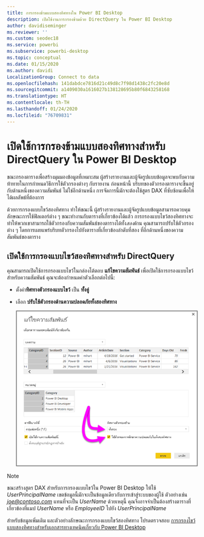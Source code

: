 ```yaml
---
title: การกรองข้ามแบบสองทิศทางใน Power BI Desktop
description: เปิดใช้งานการกรองข้ามด้วย DirectQuery ใน Power BI Desktop
author: davidiseminger
ms.reviewer: ''
ms.custom: seodec18
ms.service: powerbi
ms.subservice: powerbi-desktop
ms.topic: conceptual
ms.date: 01/15/2020
ms.author: davidi
LocalizationGroup: Connect to data
ms.openlocfilehash: 141dabdce7816d21c49d8c7f98d1438c2fc20e8d
ms.sourcegitcommit: a1409030a1616027b138128695b80f6843258168
ms.translationtype: HT
ms.contentlocale: th-TH
ms.lasthandoff: 01/24/2020
ms.locfileid: "76709831"
---
```

# <a name="enable-bidirectional-cross-filtering-for-directquery-in-power-bi-desktop"></a>เปิดใช้การกรองข้ามแบบสองทิศทางสำหรับ DirectQuery ใน Power BI Desktop

ขณะกรองตารางเพื่อสร้างมุมมองข้อมูลที่เหมาะสม ผู้สร้างรายงานและผู้จัดรูปแบบข้อมูลจะพบกับความท้าทายในการกำหนดวิธีการใช้ตัวกรองต่างๆ กับรายงาน ก่อนหน้านี้ บริบทของตัวกรองตารางจะขึ้นอยู่กับด้านหนึ่งของความสัมพันธ์ ไม่ใช่อีกด้านหนึ่ง การจัดการนี้มักจะต้องใช้สูตร DAX ที่ซับซ้อนเพื่อให้ได้ผลลัพธ์ที่ต้องการ

ด้วยการกรองแบบไขว้สองทิศทาง ทำให้ขณะนี้ ผู้สร้างรายงานและผู้จัดรูปแบบข้อมูลสามารถควบคุมลักษณะการใช้ฟิลเตอร์ต่าง ๆ ขณะทำงานกับตารางที่เกี่ยวข้องได้แล้ว การกรองแบบไขว้สองทิศทางจะทำให้พวกเขาสามารถใช้ตัวกรองกับความสัมพันธ์ของตารางได้ทั้ง*สอง*ด้าน คุณสามารถปรับใช้ตัวกรองต่าง ๆ โดยการเผยแพร่บริบทตัวกรองไปยังตารางที่เกี่ยวข้องลำดับที่สอง ที่อีกด้านหนึ่งของความสัมพันธ์ของตาราง

## <a name="enable-bidirectional-cross-filtering-for-directquery"></a>เปิดใช้การกรองแบบไขว้สองทิศทางสำหรับ DirectQuery

คุณสามารถเปิดใช้การกรองแบบไขว้ในกล่องโต้ตอบ **แก้ไขความสัมพันธ์** เพื่อเปิดใช้การกรองแบบไขว้สำหรับความสัมพันธ์ คุณจะต้องกำหนดค่าตัวเลือกต่อไปนี้:

* ตั้งค่า**ทิศทางตัวกรองแบบไขว้** เป็น **ทั้งคู่**
* เลือก **ปรับใช้ตัวกรองด้านความปลอดภัยทั้งสองทิศทาง**

  ![กำหนดค่าการกรองแบบสองทิศทางใน Power BI Desktop](media/desktop-bidirectional-filtering/bidirectional-filtering_2.png)

> [!NOTE]
> ขณะสร้างสูตร DAX สำหรับการกรองแบบไขว้ใน Power BI Desktop ให้ใช้ *UserPrincipalName* เขตข้อมูลนี้มักจะเป็นข้อมูลเดียวกับการเข้าสู่ระบบของผู้ใช้ ตัวอย่างเช่น <em>joe@contoso.com</em> แทนที่จะเป็น *UserName* ด้วยเหตุนี้ คุณจึงอาจจำเป็นต้องสร้างตารางที่เกี่ยวข้องที่แมป *UserName* หรือ *EmployeeID* ไปยัง *UserPrincipalName*

สำหรับข้อมูลเพิ่มเติม และตัวอย่างลักษณะการกรองแบบไขว้สองทิศทาง โปรดตรวจสอบ [การกรองไขว้แบบสองทิศทางสำหรับเอกสารทางเทคนิคเกี่ยวกับ Power BI Desktop](https://download.microsoft.com/download/2/7/8/2782DF95-3E0D-40CD-BFC8-749A2882E109/Bidirectional%20cross-filtering%20in%20Analysis%20Services%202016%20and%20Power%20BI.docx)

